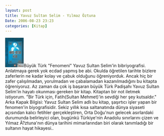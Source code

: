 ```yaml
---
layout: post
title: Yavuz Sultan Selim - Yılmaz Öztuna
Date: 2006-08-23 23:23
categories: [Kitap]
---
```


![Yavuz Sultan Selim - Yılmaz Öztuna][]Büyük Türk "Fenomeni" Yavuz
Sultan Selim'in bibriyografisi. Anlatmaya gerek yok ecdad yapmış be
abi. Okulda öğretilen tarihte bizlere zaferlerin ne kadar
kolay ve çabuk olduğunu öğreniyorduk. Ancak hiç bir zafer çalışılmadan,
yorulmadan ve çabalamadan kazanılmadığını bu kitapta öğreniyoruz. Az
zaman da çok iş başaran büyük Türk Padişahı Yavuz Sultan Selim'in hayatı
okunması gereken bir kitap. Kitaptan bir not iletmek istiyorum. "Bir
Türk için, Fatih(Sultan Mehmet)'in sevdiği her şey kutsaldır." Arka
Kapak Bilgisi: Yavuz Sultan Selim adlı bu kitap, şaşırtıcı işler yapan
bir fenomen'in biyografisidir. Sekiz yıllık kısa saltanatında dünya
siyaseti açısından kalıcı fetihler gerçekleştiren, Orta Doğu'nun gelecek
asırlardaki durumunda belirleyici olan, bugünkü Türkiye'nin Anadolu
sınırlarını çizen ve Yılmaz Ã?ztuna'nın dünya tarihini mimarlarından
biri olarak tanımladığı bir sultanın hayat hikayesi..

  [Yavuz Sultan Selim - Yılmaz Öztuna]: /images/yavuz_sultan_selim.thumbnail.gif
